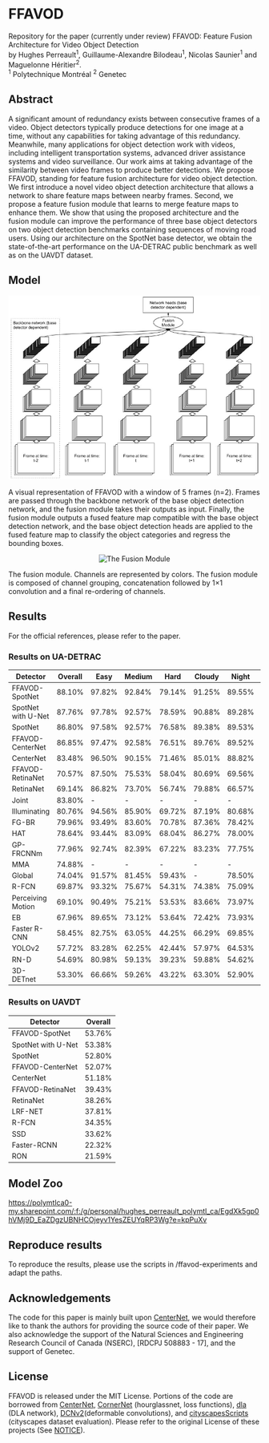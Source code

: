 # FFAVOD
Repository for the paper (currently under review) FFAVOD: Feature Fusion Architecture for Video Object Detection
<br> by Hughes Perreault<sup>1</sup>, Guillaume-Alexandre Bilodeau<sup>1</sup>, Nicolas Saunier<sup>1</sup> and Maguelonne Héritier<sup>2</sup>.
<br>
<sup>1</sup> Polytechnique Montréal
<sup>2</sup> Genetec <br>

## Abstract
A significant amount of redundancy exists between consecutive frames of a video. Object detectors typically produce detections for one image at a time, without any capabilities for taking advantage of this redundancy. Meanwhile, many applications for object detection work with videos, including intelligent transportation systems, advanced driver assistance systems and video surveillance. Our work aims at taking advantage of the similarity between video frames to produce better detections. We propose FFAVOD, standing for feature fusion architecture for video object detection. We first introduce a novel video object detection architecture that allows a network to share feature maps between nearby frames. Second, we propose a feature fusion module that learns to merge feature maps to enhance them. We show that using the proposed architecture and the fusion module can improve the performance of three base object detectors on two object detection benchmarks containing sequences of moving road users. Using our architecture on the SpotNet base detector, we obtain the state-of-the-art performance on the UA-DETRAC public benchmark as well as on the UAVDT dataset.


## Model
![Architecture](imgs/architecture.jpg "")

A visual representation of FFAVOD with a window of 5 frames (n=2). Frames are passed through the backbone network of the base object detection network, and the fusion module takes their outputs as input. Finally, the fusion module outputs a fused feature map compatible with the base object detection network, and the base object detection heads are applied to the fused feature map to classify the object categories and regress the bounding boxes.

<p align="center">
  <img src="https://github.com/hu64/FFAVOD/blob/master/imgs/fusion_module.jpg?raw=true" alt="The Fusion Module"/>
</p>

The fusion module. Channels are represented by colors. The fusion module  is  composed  of  channel  grouping,  concatenation  followed  by  1×1 convolution and a final re-ordering of channels.

## Results

For the official references, please refer to the paper.

### Results on UA-DETRAC

| Detector                                                 | Overall          | Easy             | Medium           | Hard             | Cloudy           | Night            | Rainy            | Sunny            |
|----------------------------------------------------------|------------------|------------------|------------------|------------------|------------------|------------------|------------------|------------------|
| FFAVOD-SpotNet                                           | 88.10% | 97.82% | 92.84% | 79.14% | 91.25% | 89.55% | 82.85% | 91.72%          |
| SpotNet with U-Net | 87.76%          | 97.78%          | 92.57%          | 78.59%          | 90.88%          | 89.28%          | 82.47%          | 91.83% |
| SpotNet                     | 86.80%          | 97.58%          | 92.57%          | 76.58%          | 89.38%          | 89.53%          | 80.93%          | 91.42%          |
| FFAVOD-CenterNet                                        | 86.85% | 97.47% | 92.58% | 76.51% | 89.76% | 89.52% | 80.80% | 90.91% |
| CenterNet             | 83.48%          | 96.50%          | 90.15%          | 71.46%          | 85.01%          | 88.82%          | 77.78%          | 88.73%          |
| FFAVOD-RetinaNet                                        | 70.57% | 87.50% | 75.53% | 58.04% | 80.69% | 69.56% | 56.15% | 83.60% |
| RetinaNet                  | 69.14%          | 86.82%          | 73.70%          | 56.74%          | 79.88%          | 66.57%          | 55.21%          | 82.09%          |
| Joint                           | 83.80% | -                | -                | -                | -                | -                | -                | -                |
| Illuminating               | 80.76%          | 94.56% | 85.90% | 69.72%          | 87.19%          | 80.68% | 71.06% | 89.74%          |
| FG-BR                      | 79.96%          | 93.49%          | 83.60%          | 70.78% | 87.36% | 78.42%          | 70.50%          | 89.8%  |
| HAT                           | 78.64%          | 93.44%          | 83.09%          | 68.04%          | 86.27%          | 78.00%          | 67.97%          | 88.78%          |
| GP-FRCNNm                      | 77.96%          | 92.74%          | 82.39%          | 67.22%          | 83.23%          | 77.75%          | 70.17%          | 86.56%          |
| MMA                                   | 74.88%          | -                | -                | -                | -                | -                | -                | -                |
| Global                            | 74.04%          | 91.57%          | 81.45%          | 59.43%          | -                | 78.50%          | 65.38%          | 83.53%          |
| R-FCN                         | 69.87%          | 93.32%          | 75.67%          | 54.31%          | 74.38%          | 75.09%          | 56.21%          | 84.08%          |
| Perceiving Motion             | 69.10%          | 90.49%          | 75.21%          | 53.53%          | 83.66%          | 73.97%          | 56.11%          | 72.15%          |
| EB                           | 67.96%          | 89.65%          | 73.12%          | 53.64%          | 72.42%          | 73.93%          | 53.40%          | 83.73%          |
| Faster R-CNN                       | 58.45%          | 82.75%          | 63.05%          | 44.25%          | 66.29%          | 69.85%          | 45.16%          | 62.34%          |
| YOLOv2                    | 57.72%          | 83.28%          | 62.25%          | 42.44%          | 57.97%          | 64.53%          | 47.84%          | 69.75%          |
| RN-D                          | 54.69%          | 80.98%          | 59.13%          | 39.23%          | 59.88%          | 54.62%          | 41.11%          | 77.53%          |
| 3D-DETnet                    | 53.30%          | 66.66%          | 59.26%          | 43.22%          | 63.30%          | 52.90%          | 44.27%          | 71.26%          |

### Results on UAVDT

| Detector                                                 | Overall          |
|----------------------------------------------------------|------------------|
| FFAVOD-SpotNet                                          | 53.76% |
| SpotNet with U-Net | 53.38%          |
| SpotNet            | 52.80%          |
| FFAVOD-CenterNet                                        | 52.07% |
| CenterNet       | 51.18%          |
| FFAVOD-RetinaNet                                        | 39.43% |
| RetinaNet                   | 38.26%          |
| LRF-NET                         | 37.81% |
| R-FCN                         | 34.35%          |
| SSD                                   | 33.62%          |
| Faster-RCNN                        | 22.32%          |
| RON                                  | 21.59%          |



## Model Zoo

https://polymtlca0-my.sharepoint.com/:f:/g/personal/hughes_perreault_polymtl_ca/EgdXk5gp0hVMj9D_EaZDgzUBNHCOjeyv1YesZEUYqRP3Wg?e=kpPuXv

## Reproduce results

To reproduce the results, please use the scripts in /ffavod-experiments and adapt the paths. 

## Acknowledgements

The code for this paper is mainly built upon [CenterNet](https://github.com/xingyizhou/CenterNet), we would therefore like to thank the authors for providing the source code of their paper. We also acknowledge the support of the Natural Sciences and Engineering Research Council of Canada (NSERC), [RDCPJ 508883 - 17], and the support of Genetec.

## License

FFAVOD is released under the MIT License. Portions of the code are borrowed from [CenterNet](https://github.com/xingyizhou/CenterNet), [CornerNet](https://github.com/princeton-vl/CornerNet) (hourglassnet, loss functions), [dla](https://github.com/ucbdrive/dla) (DLA network), [DCNv2](https://github.com/CharlesShang/DCNv2)(deformable convolutions), and [cityscapesScripts](https://github.com/mcordts/cityscapesScripts) (cityscapes dataset evaluation). Please refer to the original License of these projects (See [NOTICE](NOTICE)).
